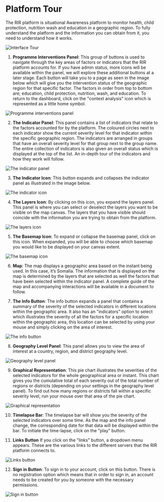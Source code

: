 # Platform Tour
>

The RIR platform is situational Awareness platform to monitor health, child protection, nutrition wash and education in a geographic region. To fully understand 
the platform and the information you can obtain from it, you need to understand how it works.
>
![Interface Tour](../img/platform-tour.png "Platform Tour")
>
>
1. **Programme Interventions Panel**: 
    This group of buttons is used to navigate through the key areas of factors or indicators that the RIR platform accounts for. If you have admin status,
    more icons will be available within the panel, we will explore these additional buttons at a later stage. Each button will take you to a page
    as seen in the image below which will give you the intervention status of the geographic region for that specific factor. The factors in order
    from top to bottom are; education, child protection, nutrition, wash, and education. To return to the dashboard, click on the "context 
    analysis" icon which is represented as a little home symbol.
>
![Programme interventions panel](../img/intervention-panel-update.png "Programme interventions panel")
>   
>   
2. **The Indicator Panel**: 
     This panel contains a list of indicators that relate to the factors accounted for by the platform. The coloured circles next to each indicator
     show the current severity level for that indicator within the specific geographic region. The indicators are arranged in groups that have an 
     overall severity level for that group next to the group name. The entire collection of indicators is also given an overall status which is displayed at the top of the          list.
     An in-depth tour of the indicators and how they work will follow.
 >
![The indicator panel](../img/indicator-panel-update.png "The indicator panel")
  >
  >
3. **The Indicator Icon**:
     This button expands and collapses the indicator panel as illustrated in the image below.
  >
 ![The indicator icon](../img/indicator-button-update.png "The indicator icon")
  >
  >
4. **The Layers Icon**:
     By clicking on this icon, you expand the layers panel. This panel is where you can select or deselect the layers you want to be visible on the map canvas.
     The layers that you have visible should coincide with the information you are trying to obtain from the platform.
 >
  ![The layers icon](../img/layers-button.png "The layers icon")
>
>
5. **The Basemap Icon**:
     To expand or collapse the basemap panel, click on this icon. When expanded, you will be able to choose which basemap you would like to be displayed
     on your canvas extent.
>
  ![The basemap icon](../img/basemap-button.png "The basemap icon")
>
>
6. **Map**:
     The map displays a geographic area based on the instant being used. In this case, it’s Somalia. The information that is displayed on the map is determined
     by the layers that are selected as well the factors that have been selected within the indicator panel. A complete guide of the map and accompanying 
     interactions will be available in a document to follow.
 >
 >
7. **The Info Button**:
     The info button expands a panel that contains a summary of the severity of the selected indicators in different locations within the geographic area. 
     It also has an "indicators" option to select which illustrates the severity of all the factors for a specific location within the geographic area,
     this location can be selected by using your mouse and simply clicking on the area of interest.
 >
  ![The info button](../img/info-button.png "The info button")
 >
 >
8. **Geography Level Panel**:
     This panel allows you to view the area of interest at a country, region, and district geography level. 
 >
  ![Geography level panel](../img/geography-level-panel.png "Geography level panel")
>
>
9. **Graphical Representation**:
     This pie chart illustrates the severities of the selected indicators for the whole geographical area or instant. This chart gives you the cumulative 
     total of each severity out of the total number of regions or districts (depending on your settings in the geography level panel). To find out how many 
     regions or districts fall within a specific severity level, run your mouse over that area of the pie chart. 
 >
  ![Graphical representation](../img/graphical-representation.png "Graphical representation")
 >
 >
10. **Timelapse Bar**:
      The timelapse bar will show you the severity of the selected indicators over some time. As the map and the info panel change, the corresponding date
      for that data will be displayed within the bar. To initiate the time-lapse, click on the "play" button. 
>
>
11. **Links Button**
      If you click on the "links" button, a dropdown menu appears. These are the various links to the different servers that the RIR platform connects to.
>
  ![Links button](../img/links.png "Links button")
>
>
12. **Sign in Button**:
      To sign in to your account, click on this button. There is no registration option which means that in order to sign in, an account needs to be created
      for you by someone with the necessary permissions.
>  
  ![Sign in button](../img/sign-in.png "Sign in button")
>
>
